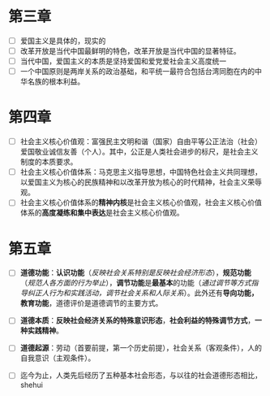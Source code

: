 # 第三章

 - [ ] 爱国主义是具体的，现实的
 - [ ] 改革开放是当代中国最鲜明的特色，改革开放是当代中国的显著特征。
 - [ ] 当代中国，爱国主义的本质是坚持爱国和爱党爱社会主义高度统一
 - [ ] 一个中国原则是两岸关系的政治基础，和平统一最符合包括台湾同胞在内的中华名族的根本利益。

# 第四章
 - [ ] 社会主义核心价值观：富强民主文明和谐（国家）自由平等公正法治（社会）爱国敬业诚信友善（个人）。其中，公正是人类社会进步的标尺，是社会主义制度的本质要求。
 - [ ] 社会主义核心价值体系：马克思主义指导思想，中国特色社会主义共同理想，以爱国主义为核心的民族精神和以改革开放为核心的时代精神，社会主义荣辱观。
 - [ ] 社会主义核心价值体系的**精神内核**是社会主义核心价值观，社会主义核心价值体系的**高度凝练和集中表达**是社会主义核心价值观。

# 第五章
- [ ] **道德功能**：**认识功能**（*反映社会关系特别是反映社会经济形态*），**规范功能**（*规范人各方面的行为举止*），**调节功能**是**最基本**的功能（*通过调节等方式指导纠正人行为和实践活动，调节社会关系和人际关系*）。此外还有**导向功能，教育功能**，道德评价是道德调节的主要方式。
- [ ] **道德本质**：**反映社会经济关系的特殊意识形态**，**社会利益的特殊调节方式**，**一种实践精神**。
- [ ] **道德起源**：劳动（首要前提，第一个历史前提），社会关系（客观条件），人的自我意识（主观条件）。
- [ ] 迄今为止，人类先后经历了五种基本社会形态，与以往的社会道德形态相比，shehui



<!--stackedit_data:
eyJoaXN0b3J5IjpbMTQzODAxNjAwMiwtNDAyOTMwNzQzXX0=
-->